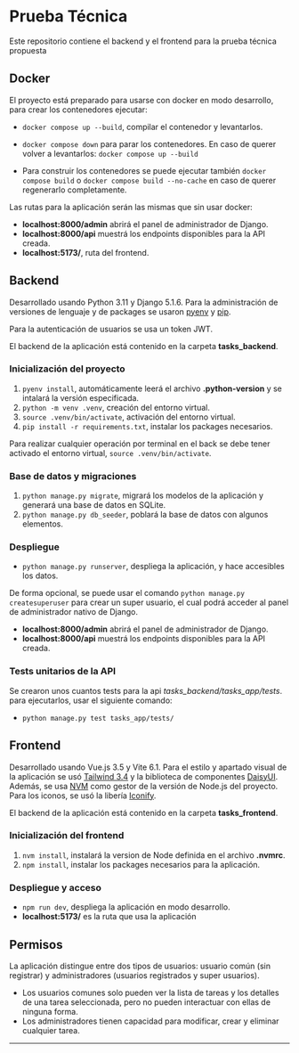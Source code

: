 
# Prueba Técnica

Este repositorio contiene el backend y el frontend para la prueba técnica propuesta

## Docker

El proyecto está preparado para usarse con docker en modo desarrollo, para crear los contenedores ejecutar:

- `docker compose up --build`, compilar el contenedor y levantarlos.

- `docker compose down` para parar los contenedores. En caso de querer volver a levantarlos: 
`docker compose up --build`
- Para construir los contenedores se puede ejecutar también `docker compose build` o `docker compose build --no-cache` en caso de querer regenerarlo completamente.

Las rutas para la aplicación serán las mismas que sin usar docker:

- **localhost:8000/admin** abrirá el panel de administrador de Django.
- **localhost:8000/api** muestrá los endpoints disponibles para la API creada.
- **localhost:5173/**, ruta del frontend.

## Backend

Desarrollado usando Python 3.11 y Django 5.1.6. Para la administración de versiones de lenguaje y de packages se usaron [pyenv](https://github.com/pyenv/pyenv) y [pip](https://pypi.org/project/pip/).

Para la autenticación de usuarios se usa un token JWT.

El backend de la aplicación está contenido en la carpeta **tasks_backend**.

### Inicialización del proyecto

1. `pyenv install`, automáticamente leerá el archivo **.python-version** y se intalará la versión especificada.
2. `python -m venv .venv`, creación del entorno virtual.
3. `source .venv/bin/activate`, activación del entorno virtual.
4. `pip install -r requirements.txt`, instalar los packages necesarios.

Para realizar cualquier operación por terminal en el back se debe tener activado el entorno virtual, `source .venv/bin/activate`.

### Base de datos y migraciones

1. `python manage.py migrate`, migrará los modelos de la aplicación y generará una base de datos en SQLite.
2. `python manage.py db_seeder`, poblará la base de datos con algunos elementos.

### Despliegue

- `python manage.py runserver`, despliega la aplicación, y hace accesibles los datos.

De forma opcional, se puede usar el comando `python manage.py createsuperuser` para crear un super usuario, el cual podrá acceder al panel de administrador nativo de Django.

- **localhost:8000/admin** abrirá el panel de administrador de Django.
- **localhost:8000/api** muestrá los endpoints disponibles para la API creada.

### Tests unitarios de la API

Se crearon unos cuantos tests para la api *tasks_backend/tasks_app/tests*. para ejecutarlos, usar el siguiente comando:

- `python manage.py test tasks_app/tests/`

## Frontend

Desarrollado usando Vue.js 3.5 y Vite 6.1. Para el estilo y apartado visual de la aplicación se usó [Tailwind 3.4](https://v3.tailwindcss.com/) y la biblioteca de componentes [DaisyUI](https://daisyui.com/). Además, se usa [NVM](https://github.com/nvm-sh/nvm) como gestor de la versión de Node.js del proyecto. Para los iconos, se usó la libería [Iconify](https://iconify.design/).

El backend de la aplicación está contenido en la carpeta **tasks_frontend**.

### Inicialización del frontend

1. `nvm install`, instalará la version de Node definida en el archivo **.nvmrc**.
2. `npm install`, instalar los packages necesarios para la aplicación.

### Despliegue y acceso

- `npm run dev`, despliega la aplicación en modo desarrollo.
- **localhost:5173/** es la ruta que usa la aplicación

## Permisos

La aplicación distingue entre dos tipos de usuarios: usuario común (sin registrar) y administradores (usuarios registrados y super usuarios).

- Los usuarios comunes solo pueden ver la lista de tareas y los detalles de una tarea seleccionada, pero no pueden interactuar con ellas de ninguna forma.
- Los administradores tienen capacidad para modificar, crear y eliminar cualquier tarea.

---
